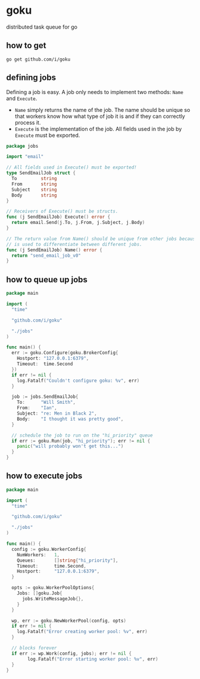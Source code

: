 goku
========
distributed task queue for go

how to get
------------

    go get github.com/i/goku


defining jobs
--------

Defining a job is easy. A job only needs to implement two methods: `Name` and `Execute`.

- `Name` simply returns the name of the job. The name should be unique so that
workers know how what type of job it is and if they can correctly process it.
- `Execute` is the implementation of the job. All fields used in the job by `Execute`
  must be exported.

```go
package jobs

import "email"

// All fields used in Execute() must be exported!
type SendEmailJob struct {
  To         string
  From       string
  Subject    string
  Body       string
}

// Receivers of Execute() must be structs.
func (j SendEmailJob) Execute() error {
  return email.Send(j.To, j.From, j.Subject, j.Body)
}

// The return value from Name() should be unique from other jobs because it
// is used to differentiate between different jobs.
func (j SendEmailJob) Name() error {
  return "send_email_job_v0"
}

```

how to queue up jobs
---------

```go
package main

import (
  "time"

  "github.com/i/goku"

  "./jobs"
)

func main() {
  err := goku.Configure(goku.BrokerConfig{
    Hostport: "127.0.0.1:6379",
    Timeout:  time.Second
  })
  if err != nil {
    log.Fatalf("Couldn't configure goku: %v", err)
  }

  job := jobs.SendEmailJob{
    To:      "Will Smith",
    From:    "Ian",
    Subject: "re: Men in Black 2",
    Body:    "I thought it was pretty good",
  }

  // schedule the job to run on the "hi_priority" queue
  if err := goku.Run(job, "hi_priority"); err != nil {
    panic("will probably won't get this...")
  }
}

```

how to execute jobs
---------

```go
package main

import (
  "time"

  "github.com/i/goku"

  "./jobs"
)

func main() {
  config := goku.WorkerConfig{
    NumWorkers:   1,
    Queues:       []string{"hi_priority"],
    Timeout:      time.Second,
    Hostport:     "127.0.0.1:6379",
  }

  opts := goku.WorkerPoolOptions{
    Jobs: []goku.Job{
      jobs.WriteMessageJob{},
    }
  }

  wp, err := goku.NewWorkerPool(config, opts)
  if err != nil {
    log.Fatalf("Error creating worker pool: %v", err)
  }

  // blocks forever
  if err := wp.Work(config, jobs); err != nil {
		log.Fatalf("Error starting worker pool: %v", err)
  }
}
```
